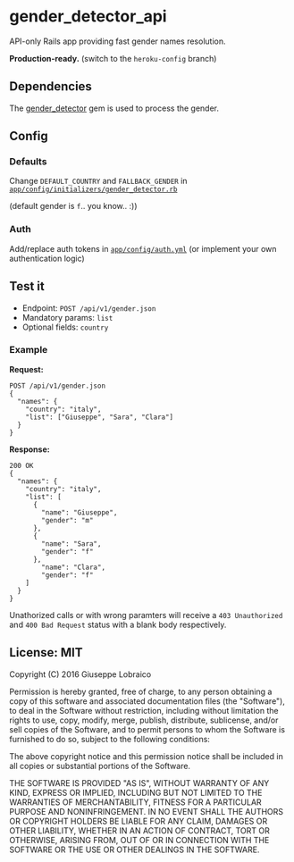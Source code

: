# gender_detector_api

API-only Rails app providing fast gender names resolution.

**Production-ready.** (switch to the `heroku-config` branch)


## Dependencies

The [gender_detector](https://github.com/bmuller/gender_detector) gem is used to process the gender.


## Config

### Defaults

Change `DEFAULT_COUNTRY` and `FALLBACK_GENDER` in [`app/config/initializers/gender_detector.rb`](../blob/master/app/config/initializers/gender_detector.rb)

(default gender is `f`.. you know.. :))


### Auth

Add/replace auth tokens in [`app/config/auth.yml`](../blob/master/app/config/auth.yml)
(or implement your own authentication logic)

## Test it

* Endpoint: `POST /api/v1/gender.json`
* Mandatory params: `list`
* Optional fields: `country`

### Example
**Request:**

```
POST /api/v1/gender.json
{
  "names": {
    "country": "italy",
    "list": ["Giuseppe", "Sara", "Clara"]
  }
}
```

**Response:**

```
200 OK
{
  "names": {
    "country": "italy",
    "list": [
      {
        "name": "Giuseppe",
        "gender": "m"
      },
      {
        "name": "Sara",
        "gender": "f"
      },
        "name": "Clara",
        "gender": "f"
    ]
  }
}
```

Unathorized calls or with wrong paramters will receive a `403 Unauthorized` and `400 Bad Request` status with a blank body respectively.


## License: MIT

Copyright (C) 2016 Giuseppe Lobraico

Permission is hereby granted, free of charge, to any person obtaining a copy of this software and associated documentation files (the "Software"), to deal in the Software without restriction, including without limitation the rights to use, copy, modify, merge, publish, distribute, sublicense, and/or sell copies of the Software, and to permit persons to whom the Software is furnished to do so, subject to the following conditions:

The above copyright notice and this permission notice shall be included in all copies or substantial portions of the Software.

THE SOFTWARE IS PROVIDED "AS IS", WITHOUT WARRANTY OF ANY KIND, EXPRESS OR IMPLIED, INCLUDING BUT NOT LIMITED TO THE WARRANTIES OF MERCHANTABILITY, FITNESS FOR A PARTICULAR PURPOSE AND NONINFRINGEMENT. IN NO EVENT SHALL THE AUTHORS OR COPYRIGHT HOLDERS BE LIABLE FOR ANY CLAIM, DAMAGES OR OTHER LIABILITY, WHETHER IN AN ACTION OF CONTRACT, TORT OR OTHERWISE, ARISING FROM, OUT OF OR IN CONNECTION WITH THE SOFTWARE OR THE USE OR OTHER DEALINGS IN THE SOFTWARE.
